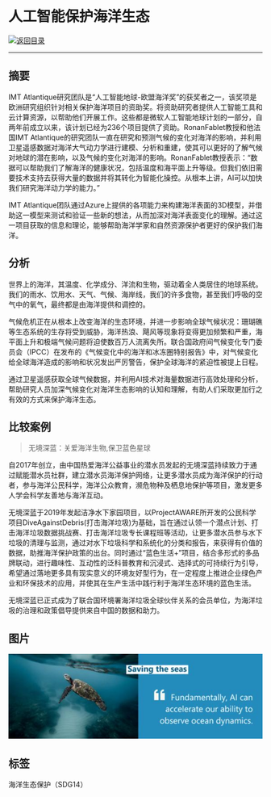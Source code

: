 # 人工智能保护海洋生态

[![返回目录](http://img.shields.io/badge/点击-返回目录-875A7B.svg?style=flat&colorA=8F8F8F)](/)

----------

## 摘要

IMT Atlantique研究团队是“人工智能地球-欧盟海洋奖”的获奖者之一，该奖项是欧洲研究组织针对相关保护海洋项目的资助奖。将资助研究者提供人工智能工具和云计算资源，以帮助他们开展工作。这些都是微软人工智能地球计划的一部分，自两年前成立以来，该计划已经为236个项目提供了资助。RonanFablet教授和他法国IMT Atlantique的研究团队一直在研究和预测气候的变化对海洋的影响，并利用卫星遥感数据对海洋大气动力学进行建模、分析和重建，使其可以更好的了解气候对地球的潜在影响，以及气候的变化对海洋的影响。RonanFablet教授表示：“数据可以帮助我们了解海洋的健康状况，包括温度和海平面上升等级。但我们依旧需要技术支持去获得大量的数据并将其转化为智能化操控。从根本上讲，AI可以加快我们研究海洋动力学的能力。”

IMT Atlantique团队通过Azure上提供的各项能力来构建海洋表面的3D模型，并借助这一模型来测试和验证一些新的想法，从而加深对海洋表面变化的理解。通过这一项目获取的信息和理论，能够帮助海洋学家和自然资源保护者更好的保护我们海洋。


## 分析

世界上的海洋，其温度、化学成分、洋流和生物，驱动着全人类居住的地球系统。我们的雨水、饮用水、天气、气候、海岸线，我们的许多食物，甚至我们呼吸的空气中的氧气，最终都是由海洋提供和调控的。

气候危机正在从根本上改变海洋的生态环境，并进一步影响全球气候状况：珊瑚礁等生态系统的生存将受到威胁，海洋热浪、飓风等现象将变得更加频繁和严重，海平面上升和极端气候问题将迫使数百万人流离失所。联合国政府间气候变化专门委员会（IPCC）在发布的《气候变化中的海洋和冰冻圈特别报告》中，对气候变化给全球海洋造成的影响和状况发出严厉警告，保护全球海洋的紧迫性被提上日程。

通过卫星遥感获取全球气候数据，并利用AI技术对海量数据进行高效处理和分析，帮助研究人员加深气候变化对海洋生态影响的认知和理解，有助人们采取更加行之有效的方式来保护海洋生态。


## 比较案例

> 无境深蓝：关爱海洋生物,保卫蓝色星球

自2017年创立，由中国热爱海洋公益事业的潜水员发起的无境深蓝持续致力于通过赋能潜水员社群，建立潜水员海洋保护网络，让更多潜水员成为海洋保护的行动者，参与海洋公民科学，海洋公众教育，濒危物种及栖息地保护等项目，激发更多人学会科学友善地与海洋互动。

无境深蓝于2019年发起洁净水下家园项目，以ProjectAWARE所开发的公民科学项目DiveAgainstDebris(打击海洋垃圾)为基础，旨在通过认领一个潜点计划、打击海洋垃圾数据挑战赛、打击海洋垃圾专长课程班等活动，让更多潜水员参与水下垃圾的清理与监测，通过对水下垃圾科学和系统化的分类和报告，来获得有价值的数据，助推海洋保护政策的出台。同时通过“蓝色生活+”项目，结合多形式的多品牌联动，进行趣味性、互动性的泛科普教育和沉浸式、选择式的可持续行为引导，希望通过落地更多具有现实意义的环境友好型行为，在一定程度上推进企业绿色产业和环保技术的应用，并使其在生产生活中践行利于海洋生态环境的蓝色生活。

无境深蓝已正式成为了联合国环境署海洋垃圾全球伙伴关系的会员单位，为海洋垃圾的治理和政策倡导提供来自中国的数据和助力。


## 图片

![图片](14.1.1.jpg)


## 标签

海洋生态保护（SDG14）
